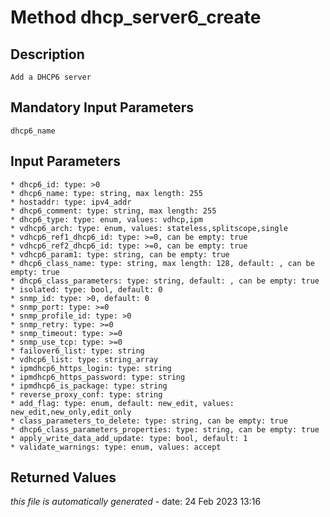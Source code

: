 # Method dhcp_server6_create

## Description
	Add a DHCP6 server

## Mandatory Input Parameters
	dhcp6_name

## Input Parameters
	* dhcp6_id: type: >0
	* dhcp6_name: type: string, max length: 255
	* hostaddr: type: ipv4_addr
	* dhcp6_comment: type: string, max length: 255
	* dhcp6_type: type: enum, values: vdhcp,ipm
	* vdhcp6_arch: type: enum, values: stateless,splitscope,single
	* vdhcp6_ref1_dhcp6_id: type: >=0, can be empty: true
	* vdhcp6_ref2_dhcp6_id: type: >=0, can be empty: true
	* vdhcp6_param1: type: string, can be empty: true
	* dhcp6_class_name: type: string, max length: 128, default: , can be empty: true
	* dhcp6_class_parameters: type: string, default: , can be empty: true
	* isolated: type: bool, default: 0
	* snmp_id: type: >0, default: 0
	* snmp_port: type: >=0
	* snmp_profile_id: type: >0
	* snmp_retry: type: >=0
	* snmp_timeout: type: >=0
	* snmp_use_tcp: type: >=0
	* failover6_list: type: string
	* vdhcp6_list: type: string_array
	* ipmdhcp6_https_login: type: string
	* ipmdhcp6_https_password: type: string
	* ipmdhcp6_is_package: type: string
	* reverse_proxy_conf: type: string
	* add_flag: type: enum, default: new_edit, values: new_edit,new_only,edit_only
	* class_parameters_to_delete: type: string, can be empty: true
	* dhcp6_class_parameters_properties: type: string, can be empty: true
	* apply_write_data_add_update: type: bool, default: 1
	* validate_warnings: type: enum, values: accept

## Returned Values


*this file is automatically generated* - date: 24 Feb 2023 13:16